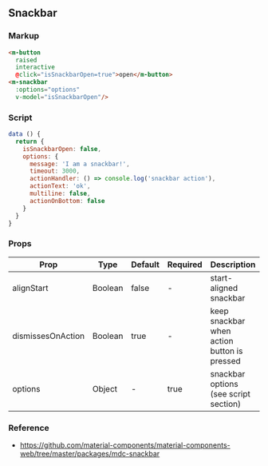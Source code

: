 ## Snackbar

### Markup

```html
<m-button
  raised
  interactive
  @click="isSnackbarOpen=true">open</m-button>
<m-snackbar
  :options="options"
  v-model="isSnackbarOpen"/>
```

### Script

```javascript
data () {
  return {
    isSnackbarOpen: false,
    options: {
      message: 'I am a snackbar!',
      timeout: 3000,
      actionHandler: () => console.log('snackbar action'),
      actionText: 'ok',
      multiline: false,
      actionOnBottom: false
    }
  }
}
```

### Props

| Prop | Type | Default | Required | Description |
|------|------|---------|----------|-------------|
| alignStart | Boolean | false | - | start-aligned snackbar |
| dismissesOnAction | Boolean | true | - | keep snackbar when action button is pressed |
| options | Object | - | true | snackbar options (see script section)|

### Reference

- https://github.com/material-components/material-components-web/tree/master/packages/mdc-snackbar
